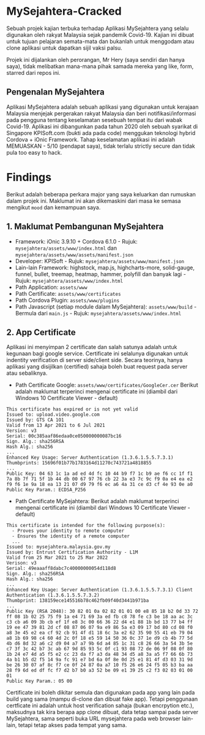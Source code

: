# MySejahtera-Cracked
Sebuah projek kajian terbuka terhadap Aplikasi MySejahtera yang selalu digunakan oleh rakyat Malaysia sejak pandemik Covid-19. Kajian ini dibuat untuk tujuan pelajaran semata-mata dan bukanlah untuk menggodam atau clone aplikasi untuk dapatkan sijil vaksi palsu.

Projek ini dijalankan oleh perorangan, Mr Hery (saya sendiri dan hanya saya), tidak melibatkan mana-mana pihak samada mereka yang like, form, starred dari repos ini.

## Pengenalan MySejahtera
Aplikasi MySejahtera adalah sebuah aplikasi yang digunakan untuk kerajaan Malaysia menjejak pergerakan rakyat Malaysia dan beri notifikasi/informasi pada pengguna tentang keselamatan sesebuah tempat itu dari wabak Covid-19. Aplikasi ini dibangunkan pada tahun 2020 oleh sebuah syarikat di Singapore KPISoft.com (bukti ada pada code) menggukan teknologi hybrid Cordova + iOnic Framework. Tahap keselamatan aplikasi ini adalah MEMUASKAN - 5/10 (pendapat saya), tidak terlalu strictly secure dan tidak pula too easy to hack.

# Findings
Berikut adalah beberapa perkara major yang saya keluarkan dan rumuskan dalam projek ini. Maklumat ini akan dikemaskini dari masa ke semasa mengikut `mood` dan kemampuan saya.

## 1. Maklumat Pembangunan MySejahtera
- Framework: iOnic 3.9.10 + Cordova 6.1.0 - Rujuk: `mysejahtera/assets/www/index.html` dan `mysejahtera/assets/www/assets/manifest.json`
- Developer: KPISoft - Rujuk: `mysejahtera/assets/www/manifest.json`
- Lain-lain Framework: highstock, map.js, highcharts-more, solid-gauge, funnel, bullet, treemap, heatmap, hammer, polyfill dan banyak lagi - Rujuk: `mysejahtera/assets/www/index.html`
- Path Application: `assets/www`
- Path Certificate: `assets/www/certificates`
- Path Cordova Plugin: `assets/www/plugins`
- Path Javascript (setiap module dalam MySejahtera): `assets/www/build` - Bermula dari `main.js` - Rujuk: `mysejahtera/assets/www/index.html`

## 2. App Certificate
Aplikasi ini menyimpan 2 certificate dan salah satunya adalah untuk kegunaan bagi google service. Certificate ini selalunya digunakan untuk indentity verification di server side/client side. Secara teorinya, hanya aplikasi yang disijilkan (certified) sahaja boleh buat request pada server atau sebaliknya.

- Path Certificate Google: `assets/www/certificates/GoogleCer.cer`
Berikut adalah maklumat terperinci mengenai certificate ini 
(diambil dari Windows 10 Certificate Viewer - default)
```
This certificate has expired or is not yet valid
Issued to: upload.video.google.com
Issued by: GTS CA 1O1
Valid from 13 Apr 2021 to 6 Jul 2021
Version: v3
Serial: 00c385aaf86edaa0ce050000000087bc16
Sign. Alg.: sha256RSA
Hash Alg.: sha256
...
Enhanced Key Usage: Server Authentication (1.3.6.1.5.5.7.3.1)
Thumbprints: 15696f01b77b1783164d11270c743721a4818855
...
Public Key: 04 63 1c 1a ad ed 4d fc 10 44 b9 f7 1c b9 ae f6 cc 1f f1 7a 8b 7f 71 5f 1b 44 db 00 67 97 76 cb 22 3a e3 7c 9c f9 0a e4 ea e2 f9 f6 1e 9a 18 ea 13 21 07 d9 79 f6 ec a6 4a 31 ce d3 cf 4e 93 0e a0
Public Key Param.: ECDSA_P256
```
- Path Certificate MySejahtera:
Berikut adalah maklumat terperinci mengenai certificate ini 
(diambil dari Windows 10 Certificate Viewer - default)
```
This certificate is intended for the following purpose(s):
  - Proves your identity to remote computer
  - Ensures the identity of a remote computer
  ...
Issued to: mysejahtera.malaysia.gov.my
Issued by: Entrust Certification Authority - L1M
Valid from 25 Mar 2021 to 25 Mar 2022
Verison: v3
Serial: 49eaaaff8dabc7c40000000054d118d8
Sign. Alg.: sha256RSA
Hash Alg.: sha256
...
Enhanced Key Usage: Server Authentication (1.3.6.1.5.5.7.3.1) Client Authentication (1.3.6.1.5.5.7.3.2)
Thumbprint: 138159ece145516b78c462fb09f40d3441b971ba
...
Public Key (RSA 2048): 30 82 01 0a 02 82 01 01 00 e8 85 18 b2 0d 33 72 ff 08 1b 02 25 75 f9 1a e4 71 69 3a ed fb c8 78 fe c3 be 18 aa ac 3c c3 cb a6 09 3b cb ef 1f e8 3c 00 66 36 22 d4 e1 88 1b bd 13 77 b4 ff 19 ee 47 39 81 2d cf 08 87 06 07 9a e9 86 5a e3 09 17 bd 80 cd 08 f0 a8 3e 45 e2 ea cf 92 cb 91 4f d1 18 6c 3a e2 62 35 90 55 41 eb 79 04 a8 1b 69 98 c4 60 4d 2c 0f 18 e5 59 14 50 36 0c 37 1e d9 cb 4b 77 5d 4b d6 8d 32 a6 c2 d9 04 a7 a7 9b 6d a4 85 1c 31 c8 26 66 3a 54 3b 5e c7 3f 3c 42 b7 3c ab 67 9d 85 93 5c 0f c1 93 08 72 de 06 9f 08 0f 80 1b 24 e7 4d a5 f5 e2 cc 23 da f7 a3 da 48 34 d5 a8 3a a5 f7 66 6b 73 4a b1 b5 d2 f5 14 9a fc 91 e7 bd 6a 0f 8e 0d 25 e1 81 4f d3 03 31 9d be 26 30 07 af 8c f7 ce 0f 24 87 0a a7 10 f5 26 e6 24 f5 05 b3 ba aa 28 f9 6d ed df fc f7 d2 b7 b0 a3 52 be 09 e1 39 25 c2 f3 02 03 01 00 01
Public Key Param.: 05 00
```
Certificate ini boleh dikitar semula dan digunakan pada app yang lain pada build yang sama (mampu di-clone dan dibuat fake app). Tetapi penggunaan certficate ini adalah untuk host verification sahaja (bukan encrpytion etc.), maksudnya tak kira berapa app clone dibuat, data tetap sampai pada server MySejahtera, sama seperti buka URL mysejahtera pada web browser lain-lain, tetapi tetap akses pada tempat yang sama.

